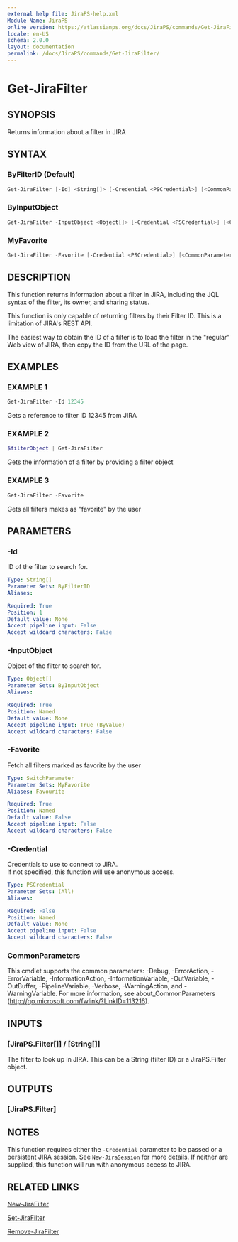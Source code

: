 ```yaml
---
external help file: JiraPS-help.xml
Module Name: JiraPS
online version: https://atlassianps.org/docs/JiraPS/commands/Get-JiraFilter/
locale: en-US
schema: 2.0.0
layout: documentation
permalink: /docs/JiraPS/commands/Get-JiraFilter/
---
```

# Get-JiraFilter

## SYNOPSIS

Returns information about a filter in JIRA

## SYNTAX

### ByFilterID (Default)

```powershell
Get-JiraFilter [-Id] <String[]> [-Credential <PSCredential>] [<CommonParameters>]
```

### ByInputObject

```powershell
Get-JiraFilter -InputObject <Object[]> [-Credential <PSCredential>] [<CommonParameters>]
```

### MyFavorite

```powershell
Get-JiraFilter -Favorite [-Credential <PSCredential>] [<CommonParameters>]
```

## DESCRIPTION

This function returns information about a filter in JIRA, including the JQL syntax of the filter, its owner, and sharing status.

This function is only capable of returning filters by their Filter ID.
This is a limitation of JIRA's REST API.

The easiest way to obtain the ID of a filter is to load the filter in the "regular" Web view of JIRA,
then copy the ID from the URL of the page.

## EXAMPLES

### EXAMPLE 1

```powershell
Get-JiraFilter -Id 12345
```

Gets a reference to filter ID 12345 from JIRA

### EXAMPLE 2

```powershell
$filterObject | Get-JiraFilter
```

Gets the information of a filter by providing a filter object


### EXAMPLE 3

```powershell
Get-JiraFilter -Favorite
```

Gets all filters makes as "favorite" by the user

## PARAMETERS

### -Id

ID of the filter to search for.

```yaml
Type: String[]
Parameter Sets: ByFilterID
Aliases:

Required: True
Position: 1
Default value: None
Accept pipeline input: False
Accept wildcard characters: False
```

### -InputObject

Object of the filter to search for.

```yaml
Type: Object[]
Parameter Sets: ByInputObject
Aliases:

Required: True
Position: Named
Default value: None
Accept pipeline input: True (ByValue)
Accept wildcard characters: False
```

### -Favorite

Fetch all filters marked as favorite by the user

```yaml
Type: SwitchParameter
Parameter Sets: MyFavorite
Aliases: Favourite

Required: True
Position: Named
Default value: False
Accept pipeline input: False
Accept wildcard characters: False
```

### -Credential

Credentials to use to connect to JIRA.  
If not specified, this function will use anonymous access.

```yaml
Type: PSCredential
Parameter Sets: (All)
Aliases:

Required: False
Position: Named
Default value: None
Accept pipeline input: False
Accept wildcard characters: False
```

### CommonParameters

This cmdlet supports the common parameters: -Debug, -ErrorAction, -ErrorVariable, -InformationAction, -InformationVariable, -OutVariable, -OutBuffer, -PipelineVariable, -Verbose, -WarningAction, and -WarningVariable.
For more information, see about_CommonParameters (http://go.microsoft.com/fwlink/?LinkID=113216).

## INPUTS

### [JiraPS.Filter[]] / [String[]]

The filter to look up in JIRA. This can be a String (filter ID) or a JiraPS.Filter object.

## OUTPUTS

### [JiraPS.Filter]

## NOTES

This function requires either the `-Credential` parameter to be passed or a persistent JIRA session.
See `New-JiraSession` for more details.
If neither are supplied, this function will run with anonymous access to JIRA.

## RELATED LINKS

[New-JiraFilter](../New-JiraFilter/)

[Set-JiraFilter](../Set-JiraFilter/)

[Remove-JiraFilter](../Remove-JiraFilter/)
